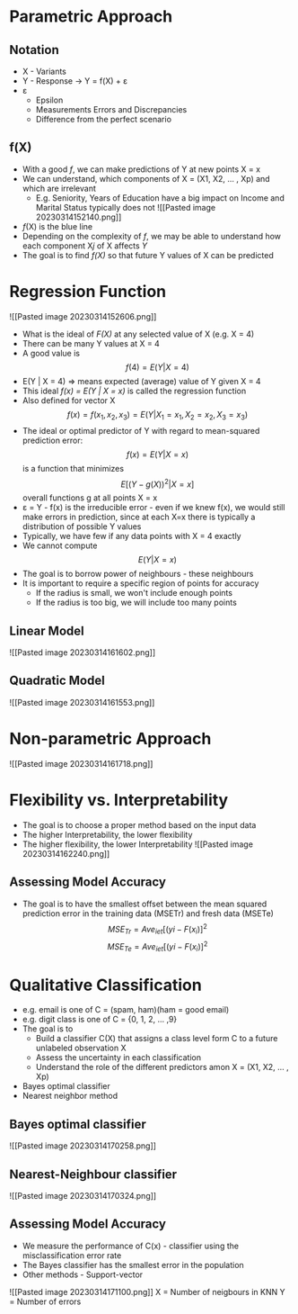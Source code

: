 

# Parametric Approach
## Notation
* X - Variants
* Y - Response -> Y = f(X) + ε
* ε
	* Epsilon
	* Measurements Errors and Discrepancies
	* Difference from the perfect scenario

## f(X)
* With a good *f*, we can make predictions of Y at new points X = x
* We can understand, which components of X = (X1, X2, ... , Xp) and which are irrelevant
	* E.g. Seniority, Years of Education have a big impact on Income and Marital Status typically does not
	![[Pasted image 20230314152140.png]]
* *f*(X) is the blue line
* Depending on the complexity of *f*, we may be able to understand how each component X*j* of X affects *Y*
* The goal is to find *f(X)* so that future Y values of X can be predicted


# Regression Function
![[Pasted image 20230314152606.png]]
* What is the ideal of *F(X)* at any selected value of X (e.g. X = 4)
* There can be many Y values at X = 4
* A good value is $$f(4) = E(Y | X = 4)$$
* E(Y | X = 4) => means expected (average) value of Y given X = 4
* This ideal *f(x) = E(Y | X = x)* is called the regression function
* Also defined for vector X $$ f(x) = f(x_ { 1 }, x_ { 2 }, x_ { 3 }) = E (Y|X_ {1} = x_{1}, X_ {2} = x_ {2}, X_ {3} = x_ {3}) $$
* The ideal or optimal predictor of Y with regard to mean-squared prediction error: $$ f(x)=E(Y|X = x) $$ is a function that minimizes $$ E[(Y - g(X))^2|X=x] $$ overall functions g at all points X = x
* ε = Y - f(x) is the irreducible error - even if we knew f(x), we would still make errors in prediction, since at each X=x there is typically  a distribution of possible Y values
* Typically, we have few if any data points with X = 4 exactly
* We cannot compute $$ E(Y|X=x) $$
* The goal is to borrow power of neighbours - these neighbours 
* It is important to require a specific region of points for accuracy
	* If the radius is small, we won't include enough points
	* If the radius is too big, we will include too many points

## Linear Model
![[Pasted image 20230314161602.png]]

## Quadratic Model
![[Pasted image 20230314161553.png]]


# Non-parametric Approach

![[Pasted image 20230314161718.png]]

# Flexibility vs. Interpretability
* The goal is to choose a proper method based on the input data
* The higher Interpretability, the lower flexibility
* The higher flexibility, the lower Interpretability
![[Pasted image 20230314162240.png]]

## Assessing Model Accuracy
* The goal is to have the smallest offset between the mean squared prediction error in the training data (MSETr) and fresh data (MSETe)
$$ MSE_{Tr} = Ave_ {iet}[(yi -F(x_{i})]^2 $$
 $$ MSE_{Te} = Ave_ {iet}[(yi -F(x_{i})]^2 $$
 
# Qualitative Classification
* e.g. email is one of C = (spam, ham)(ham = good email)
* e.g. digit class is one of C = {0, 1, 2, ... ,9}
* The goal is to 
	* Build a classifier C(X) that assigns a class level form C to a future unlabeled observation X
	* Assess the uncertainty in each classification
	* Understand the role of the different predictors amon X = (X1, X2, ... , Xp)
* Bayes optimal classifier
* Nearest neighbor method
## Bayes optimal classifier
![[Pasted image 20230314170258.png]]
## Nearest-Neighbour classifier
![[Pasted image 20230314170324.png]]


## Assessing Model Accuracy
* We measure the performance of C(x) - classifier using the misclassification error rate
* The Bayes classifier has the smallest error in the population
* Other methods - Support-vector

![[Pasted image 20230314171100.png]]
X = Number of neigbours in KNN
Y = Number of errors
